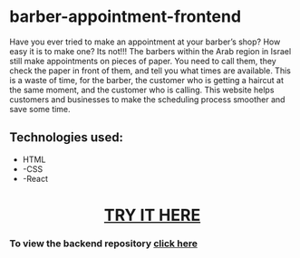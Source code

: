 # barber-appointment-frontend

<p>Have you ever tried to make an appointment at your barber’s shop? How easy it is to make one? Its not!!! The barbers within the Arab region in Israel still make appointments on pieces of paper. You need to call them, they check the paper in front of them, and tell you what times are available.
This is a waste of time, for the barber, the customer who is getting a haircut at the same moment,  and the customer who is calling.
This website helps customers and businesses to make the scheduling process smoother and save some time.
</p>

## Technologies used:
- HTML
- -CSS
- -React

<h1 align="center"><a href="https://cranky-babbage-f1c5b5.netlify.app/">TRY IT HERE</a></h1>

### To view the backend repository <a href="https://github.com/muhammadawwad9/barber-appointment-backend">click here</a>
